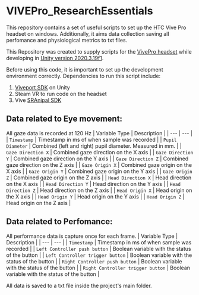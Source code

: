# VIVEPro_ResearchEssentials

This repository contains a set of useful scripts to set up the HTC Vive Pro headset on windows. Additionally, it aims data collection saving all perfomance and physiological metrics to txt files.

This Repository was created to supply scripts for the [VivePro headset](https://www.vive.com/eu/product/vive-pro/) while developing in [Unity version 2020.3.19f1](https://unity3d.com/unity/whats-new/2020.3.19).

Before using this code, it is important to set up the development environment correctly. Dependencies to run this script include:

1. [Viveport SDK](https://developer.vive.com/resources/viveport/sdk/documentation/english/viveport-sdk/integration-viveport-sdk/unity-developers/) on Unity
2. Steam VR to run code on the headset
3. Vive [SRAnipal SDK](https://vr.tobii.com/sdk/develop/unity/getting-started/vive-pro-eye/)

## Data related to Eye movement: 
All gaze data is recorded at 120 Hz
| Variable Type | Description | 
| --- | --- |
| `Timestamp` | Timestamp in ms of when sample was recorded |
| `Pupil Diameter` | Combined (left and right) pupil diameter. Measured in mm. |
| `Gaze Direction X` | Combined gaze direction on the X axis |
| `Gaze Direction Y` | Combined gaze direction on the Y axis |
| `Gaze Direction Z` | Combined gaze direction on the Z axis |
| `Gaze Origin X` | Combined gaze origin on the X axis |
| `Gaze Origin Y` | Combined gaze origin on the Y axis |
| `Gaze Origin Z` | Combined gaze origin on the Z axis |
| `Head Direction X` | Head direction on the X axis |
| `Head Direction Y` | Head direction on the Y axis |
| `Head Direction Z` | Head direction on the Z axis |
| `Head Origin X` | Head origin on the X axis |
| `Head Origin Y` | Head origin on the Y axis |
| `Head Origin Z` | Head origin on the Z axis |

## Data related to Perfomance: 
All performance data is capture once for each frame.
| Variable Type | Description | 
| --- | --- |
| `Timestamp` | Timestamp in ms of when sample was recorded |
| `Left Controller push button` | Boolean variable with the status of the button |
| `Left Controller trigger button` | Boolean variable with the status of the button |
| `Right Controller push button` | Boolean variable with the status of the button |
| `Right Controller trigger button` | Boolean variable with the status of the button |

All data is saved to a txt file inside the project's main folder.
